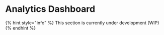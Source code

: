 # Analytics Dashboard

{% hint style="info" %}
This section is currently under development (WIP)
{% endhint %}

